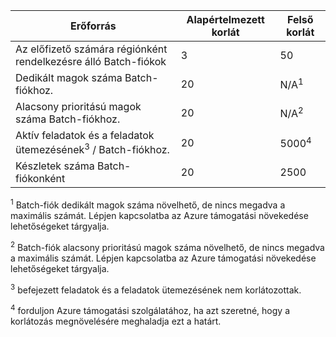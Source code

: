| **Erőforrás** | **Alapértelmezett korlát** | **Felső korlát** |
| --- | --- | --- |
| Az előfizető számára régiónként rendelkezésre álló Batch-fiókok | 3 |50 |
| Dedikált magok száma Batch-fiókhoz. | 20 | N/A<sup>1</sup> |
| Alacsony prioritású magok száma Batch-fiókhoz. | 20 | N/A<sup>2</sup> |
| Aktív feladatok és a feladatok ütemezésének<sup>3</sup> / Batch-fiókhoz. | 20 | 5000<sup>4</sup> |
| Készletek száma Batch-fiókonként | 20 | 2500 |

<sup>1</sup> Batch-fiók dedikált magok száma növelhető, de nincs megadva a maximális számát. Lépjen kapcsolatba az Azure támogatási növekedése lehetőségeket tárgyalja.

<sup>2</sup> Batch-fiók alacsony prioritású magok száma növelhető, de nincs megadva a maximális számát. Lépjen kapcsolatba az Azure támogatási növekedése lehetőségeket tárgyalja.

<sup>3</sup> befejezett feladatok és a feladatok ütemezésének nem korlátozottak.

<sup>4</sup> forduljon Azure támogatási szolgálatához, ha azt szeretné, hogy a korlátozás megnövelésére meghaladja ezt a határt.
